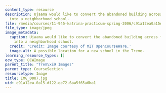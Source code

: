 ```yaml
---
content_type: resource
description: Ujaama would like to convert the abandoned building across from its headquarters
  into a neighborhood school.
file: /media/courses/11-945-katrina-practicum-spring-2006/c91a12ea0a15d122ee726aa5f65a6ba1_IMG_0007.jpg
file_type: image/jpeg
image_metadata:
  caption: Ujaama would like to convert the abandoned building across from its headquarters
    into a neighborhood school.
  credit: 'Credit: Image courtesy of MIT OpenCourseWare.'
  image-alt: A possible location for a new school in the Treme.
learning_resource_types: []
ocw_type: OCWImage
parent_title: "Trem\xE9 Images"
parent_type: CourseSection
resourcetype: Image
title: IMG_0007.jpg
uid: c91a12ea-0a15-d122-ee72-6aa5f65a6ba1
---
```

